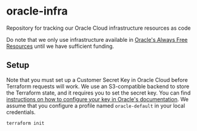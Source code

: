 # oracle-infra
Repository for tracking our Oracle Cloud infrastructure resources as code

Do note that we only use infrastructure available in [Oracle's Always Free Resources](https://docs.oracle.com/en-us/iaas/Content/FreeTier/freetier_topic-Always_Free_Resources.htm) until we have sufficient funding.

## Setup
Note that you must set up a Customer Secret Key in Oracle Cloud before Terraform requests will work. We use an S3-compatible backend to store the Terraform state, and it requires you to set the secret key. You can find [instructions on how to configure your key in Oracle's documentation](https://docs.oracle.com/en-us/iaas/Content/API/SDKDocs/terraformUsingObjectStore.htm#s3). We assume that you configure a profile named `oracle-default` in your local credentials.

```shell
terraform init
```